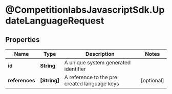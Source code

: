 # @CompetitionlabsJavascriptSdk.UpdateLanguageRequest

## Properties

Name | Type | Description | Notes
------------ | ------------- | ------------- | -------------
**id** | **String** | A unique system generated identifier | 
**references** | **[String]** | A reference to the pre created language keys | [optional] 


